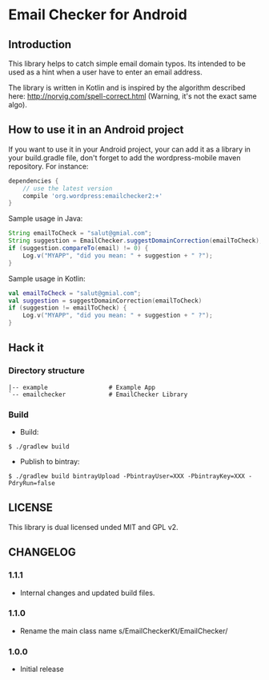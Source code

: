 # Email Checker for Android

## Introduction

This library helps to catch simple email domain typos. Its intended to
be used as a hint when a user have to enter an email address.

The library is written in Kotlin and is inspired by the algorithm
described here: http://norvig.com/spell-correct.html (Warning, it's
not the exact same algo).

## How to use it in an Android project

If you want to use it in your Android project, your can add it as a
library in your build.gradle file, don't forget to add the
wordpress-mobile maven repository. For instance:

```gradle
dependencies {
    // use the latest version
    compile 'org.wordpress:emailchecker2:+'
}
```

Sample usage in Java:

```java
String emailToCheck = "salut@gmial.com";
String suggestion = EmailChecker.suggestDomainCorrection(emailToCheck);
if (suggestion.compareTo(email) != 0) {
    Log.v("MYAPP", "did you mean: " + suggestion + " ?");
}
```

Sample usage in Kotlin:

```kotlin
val emailToCheck = "salut@gmial.com";
val suggestion = suggestDomainCorrection(emailToCheck)
if (suggestion != emailToCheck) {
    Log.v("MYAPP", "did you mean: " + suggestion + " ?");      
}
```

## Hack it

### Directory structure

```
|-- example                 # Example App
`-- emailchecker            # EmailChecker Library
```

### Build

* Build:

```
$ ./gradlew build
```

* Publish to bintray:

```
$ ./gradlew build bintrayUpload -PbintrayUser=XXX -PbintrayKey=XXX -PdryRun=false
```

## LICENSE

This library is dual licensed unded MIT and GPL v2.


## CHANGELOG

### 1.1.1

* Internal changes and updated build files.

### 1.1.0

* Rename the main class name s/EmailCheckerKt/EmailChecker/

### 1.0.0

* Initial release


[1]: https://github.com/wordpress-mobile/WordPress-Android

